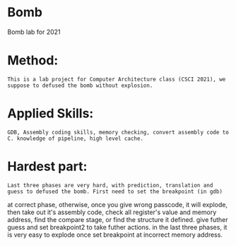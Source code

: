 # Bomb
Bomb lab for 2021

# Method:
	This is a lab project for Computer Architecture class (CSCI 2021), we suppose to defused the bomb without explosion.

# Applied Skills:
	GDB, Assembly coding skills, memory checking, convert assembly code to C. knowledge of pipeline, high level cache.
# Hardest part:
	Last three phases are very hard, with prediction, translation and guess to defused the bomb. First need to set the breakpoint (in gdb)
at correct phase, otherwise, once you give wrong passcode, it will explode, then take out it's assembly code, check all register's value and 
memory address, find the compare stage, or find the structure it defined. give futher guess and set breakpoint2 to take futher actions. in the
last three phases, it is very easy to explode once set breakpoint at incorrect memory address.
